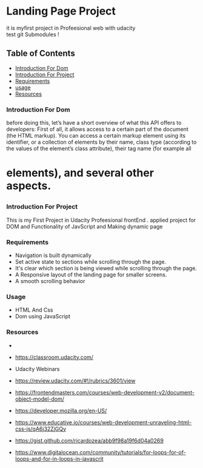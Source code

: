 # Landing Page Project
it is myfirst project in Profeesional web with udacity   
test git Submodules !	
## Table of Contents
- [Introduction For Dom](#introduction)
- [Introduction For Project](#introduction)
- [Requirements](#Requirements)
- [usage](#Usage)
- [Resources](#Resources)

### Introduction For Dom
before doing this, let’s have a short overview of what this API offers to developers:
First of all, it allows access to a certain part of the document (the HTML markup). You can access a certain markup element using its identifier, or a collection of elements by their name, class type (according to the values of the element’s class attribute), their tag name (for example all <h1> elements), and several other aspects.


### Introduction For Project
This is my First Project in Udacity Profeesional frontEnd .
applied project for DOM and Functionality of JavScript and Making dynamic page



### Requirements

- Navigation is built dynamically 
- Set active state to sections while scrolling through the page.
- It's clear which section is being viewed while scrolling through the page.
- A Responsive layout of the landing page for smaller screens.
- A smooth scrolling behavior 



### Usage
- HTML And Css
- Dom using JavaScript


### Resources
- 
- https://classroom.udacity.com/

- Udacity Webinars
- https://review.udacity.com/#!/rubrics/3601/view

- https://frontendmasters.com/courses/web-development-v2/document-object-model-dom/

- https://developer.mozilla.org/en-US/

- https://www.educative.io/courses/web-development-unraveling-html-css-js/qA6j32ZjGQy

- https://gist.github.com/ricardozea/abb9f98a19f6d04a0269

- https://www.digitalocean.com/community/tutorials/for-loops-for-of-loops-and-for-in-loops-in-javascrit
